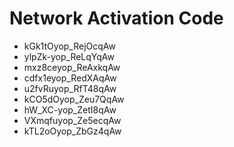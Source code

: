 # Network Activation Code
* kGk1tOyop_RejOcqAw
* ylpZk-yop_ReLqYqAw
* mxz8ceyop_ReAxkqAw
* cdfx1eyop_RedXAqAw
* u2fvRuyop_RfT48qAw
* kCO5dOyop_Zeu7QqAw
* hW_XC-yop_ZetI8qAw
* VXmqfuyop_Ze5ecqAw
* kTL2oOyop_ZbGz4qAw